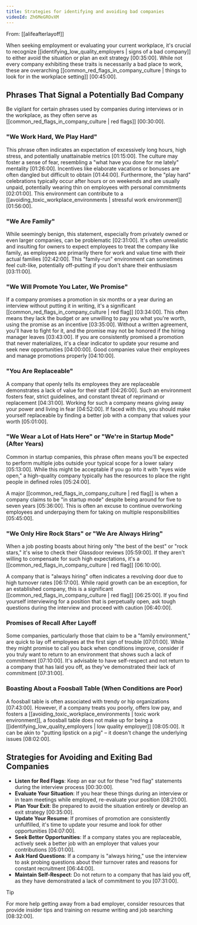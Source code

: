 ```yaml
---
title: Strategies for identifying and avoiding bad companies
videoId: Zh6MeGROvXM
---
```


From: [[alifeafterlayoff]] <br/> 

When seeking employment or evaluating your current workplace, it's crucial to recognize [[identifying_low_quality_employers | signs of a bad company]] to either avoid the situation or plan an exit strategy <a class="yt-timestamp" data-t="00:35:00">[00:35:00]</a>. While not every company exhibiting these traits is necessarily a bad place to work, these are overarching [[common_red_flags_in_company_culture | things to look for in the workplace setting]] <a class="yt-timestamp" data-t="00:45:00">[00:45:00]</a>.

## Phrases That Signal a Potentially Bad Company

Be vigilant for certain phrases used by companies during interviews or in the workplace, as they often serve as [[common_red_flags_in_company_culture | red flags]] <a class="yt-timestamp" data-t="00:30:00">[00:30:00]</a>.

### "We Work Hard, We Play Hard"

This phrase often indicates an expectation of excessively long hours, high stress, and potentially unattainable metrics <a class="yt-timestamp" data-t="01:15:00">[01:15:00]</a>. The culture may foster a sense of fear, resembling a "what have you done for me lately" mentality <a class="yt-timestamp" data-t="01:26:00">[01:26:00]</a>. Incentives like elaborate vacations or bonuses are often dangled but difficult to obtain <a class="yt-timestamp" data-t="01:44:00">[01:44:00]</a>. Furthermore, the "play hard" celebrations typically occur after hours or on weekends and are usually unpaid, potentially wearing thin on employees with personal commitments <a class="yt-timestamp" data-t="02:01:00">[02:01:00]</a>. This environment can contribute to a [[avoiding_toxic_workplace_environments | stressful work environment]] <a class="yt-timestamp" data-t="01:56:00">[01:56:00]</a>.

### "We Are Family"

While seemingly benign, this statement, especially from privately owned or even larger companies, can be problematic <a class="yt-timestamp" data-t="02:31:00">[02:31:00]</a>. It's often unrealistic and insulting for owners to expect employees to treat the company like family, as employees are primarily there for work and value time with their actual families <a class="yt-timestamp" data-t="02:42:00">[02:42:00]</a>. This "family-run" environment can sometimes feel cult-like, potentially off-putting if you don't share their enthusiasm <a class="yt-timestamp" data-t="03:11:00">[03:11:00]</a>.

### "We Will Promote You Later, We Promise"

If a company promises a promotion in six months or a year during an interview without putting it in writing, it's a significant [[common_red_flags_in_company_culture | red flag]] <a class="yt-timestamp" data-t="03:34:00">[03:34:00]</a>. This often means they lack the budget or are unwilling to pay you what you're worth, using the promise as an incentive <a class="yt-timestamp" data-t="03:35:00">[03:35:00]</a>. Without a written agreement, you'll have to fight for it, and the promise may not be honored if the hiring manager leaves <a class="yt-timestamp" data-t="03:43:00">[03:43:00]</a>. If you are consistently promised a promotion that never materializes, it's a clear indicator to update your resume and seek new opportunities <a class="yt-timestamp" data-t="04:00:00">[04:00:00]</a>. Good companies value their employees and manage promotions properly <a class="yt-timestamp" data-t="04:10:00">[04:10:00]</a>.

### "You Are Replaceable"

A company that openly tells its employees they are replaceable demonstrates a lack of value for their staff <a class="yt-timestamp" data-t="04:26:00">[04:26:00]</a>. Such an environment fosters fear, strict guidelines, and constant threat of reprimand or replacement <a class="yt-timestamp" data-t="04:31:00">[04:31:00]</a>. Working for such a company means giving away your power and living in fear <a class="yt-timestamp" data-t="04:52:00">[04:52:00]</a>. If faced with this, you should make yourself replaceable by finding a better job with a company that values your worth <a class="yt-timestamp" data-t="05:01:00">[05:01:00]</a>.

### "We Wear a Lot of Hats Here" or "We're in Startup Mode" (After Years)

Common in startup companies, this phrase often means you'll be expected to perform multiple jobs outside your typical scope for a lower salary <a class="yt-timestamp" data-t="05:13:00">[05:13:00]</a>. While this might be acceptable if you go into it with "eyes wide open," a high-quality company typically has the resources to place the right people in defined roles <a class="yt-timestamp" data-t="05:24:00">[05:24:00]</a>.

A major [[common_red_flags_in_company_culture | red flag]] is when a company claims to be "in startup mode" despite being around for five to seven years <a class="yt-timestamp" data-t="05:36:00">[05:36:00]</a>. This is often an excuse to continue overworking employees and underpaying them for taking on multiple responsibilities <a class="yt-timestamp" data-t="05:45:00">[05:45:00]</a>.

### "We Only Hire Rock Stars" or "We Are Always Hiring"

When a job posting boasts about hiring only "the best of the best" or "rock stars," it's wise to check their Glassdoor reviews <a class="yt-timestamp" data-t="05:59:00">[05:59:00]</a>. If they aren't willing to compensate for such high expectations, it's a [[common_red_flags_in_company_culture | red flag]] <a class="yt-timestamp" data-t="06:10:00">[06:10:00]</a>.

A company that is "always hiring" often indicates a revolving door due to high turnover rates <a class="yt-timestamp" data-t="06:17:00">[06:17:00]</a>. While rapid growth can be an exception, for an established company, this is a significant [[common_red_flags_in_company_culture | red flag]] <a class="yt-timestamp" data-t="06:25:00">[06:25:00]</a>. If you find yourself interviewing for a position that is perpetually open, ask tough questions during the interview and proceed with caution <a class="yt-timestamp" data-t="06:40:00">[06:40:00]</a>.

### Promises of Recall After Layoff

Some companies, particularly those that claim to be a "family environment," are quick to lay off employees at the first sign of trouble <a class="yt-timestamp" data-t="07:01:00">[07:01:00]</a>. While they might promise to call you back when conditions improve, consider if you truly want to return to an environment that shows such a lack of commitment <a class="yt-timestamp" data-t="07:10:00">[07:10:00]</a>. It's advisable to have self-respect and not return to a company that has laid you off, as they've demonstrated their lack of commitment <a class="yt-timestamp" data-t="07:31:00">[07:31:00]</a>.

### Boasting About a Foosball Table (When Conditions are Poor)

A foosball table is often associated with trendy or hip organizations <a class="yt-timestamp" data-t="07:43:00">[07:43:00]</a>. However, if a company treats you poorly, offers low pay, and fosters a [[avoiding_toxic_workplace_environments | toxic work environment]], a foosball table does not make up for being a [[identifying_low_quality_employers | low quality employer]] <a class="yt-timestamp" data-t="08:05:00">[08:05:00]</a>. It can be akin to "putting lipstick on a pig" – it doesn't change the underlying issues <a class="yt-timestamp" data-t="08:02:00">[08:02:00]</a>.

## Strategies for Avoiding and Exiting Bad Companies

*   **Listen for Red Flags**: Keep an ear out for these "red flag" statements during the interview process <a class="yt-timestamp" data-t="00:30:00">[00:30:00]</a>.
*   **Evaluate Your Situation**: If you hear these things during an interview or in team meetings while employed, re-evaluate your position <a class="yt-timestamp" data-t="08:21:00">[08:21:00]</a>.
*   **Plan Your Exit**: Be prepared to avoid the situation entirely or develop an exit strategy <a class="yt-timestamp" data-t="00:35:00">[00:35:00]</a>.
*   **Update Your Resume**: If promises of promotion are consistently unfulfilled, it's time to update your resume and look for other opportunities <a class="yt-timestamp" data-t="04:07:00">[04:07:00]</a>.
*   **Seek Better Opportunities**: If a company states you are replaceable, actively seek a better job with an employer that values your contributions <a class="yt-timestamp" data-t="05:01:00">[05:01:00]</a>.
*   **Ask Hard Questions**: If a company is "always hiring," use the interview to ask probing questions about their turnover rates and reasons for constant recruitment <a class="yt-timestamp" data-t="06:44:00">[06:44:00]</a>.
*   **Maintain Self-Respect**: Do not return to a company that has laid you off, as they have demonstrated a lack of commitment to you <a class="yt-timestamp" data-t="07:31:00">[07:31:00]</a>.

> [!TIP]
> For more help getting away from a bad employer, consider resources that provide insider tips and training on resume writing and job searching <a class="yt-timestamp" data-t="08:32:00">[08:32:00]</a>.